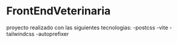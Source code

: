 # FrontEndVeterinaria
proyecto realizado con las siguientes tecnologias:
-postcss
-vite
-tailwindcss
-autoprefixer
